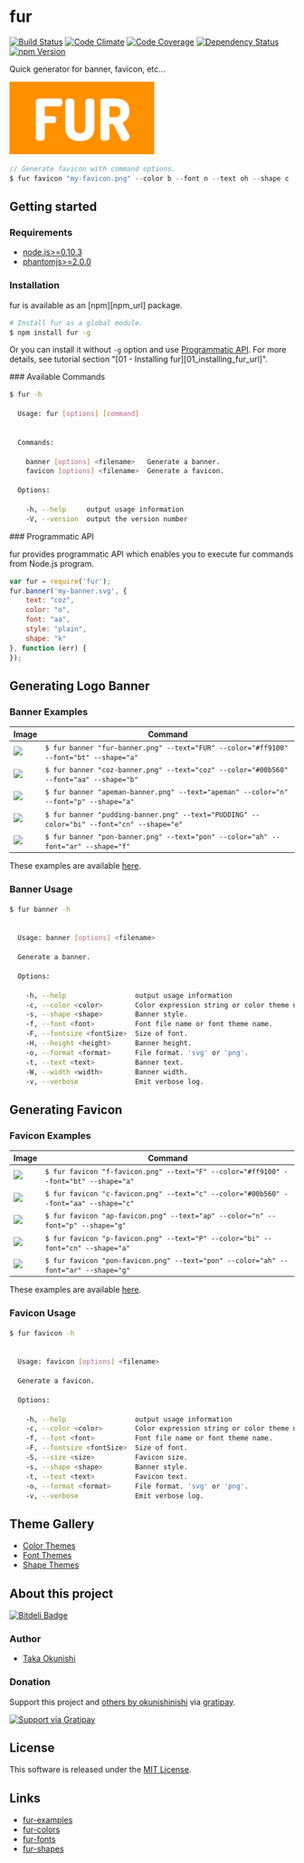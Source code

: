 fur
==========

<!-- Badge Start -->
<a name="badges"></a>

[![Build Status][bd_travis_shield_url]][bd_travis_url]
[![Code Climate][bd_codeclimate_shield_url]][bd_codeclimate_url]
[![Code Coverage][bd_codeclimate_coverage_shield_url]][bd_codeclimate_url]
[![Dependency Status][bd_gemnasium_shield_url]][bd_gemnasium_url]
[![npm Version][bd_npm_shield_url]][bd_npm_url]

[bd_repo_url]: https://github.com/fur-repo/fur
[bd_travis_url]: http://travis-ci.org/fur-repo/fur
[bd_travis_shield_url]: http://img.shields.io/travis/fur-repo/fur.svg?style=flat
[bd_license_url]: https://github.com/fur-repo/fur/blob/master/LICENSE
[bd_codeclimate_url]: http://codeclimate.com/github/fur-repo/fur
[bd_codeclimate_shield_url]: http://img.shields.io/codeclimate/github/fur-repo/fur.svg?style=flat
[bd_codeclimate_coverage_shield_url]: http://img.shields.io/codeclimate/coverage/github/fur-repo/fur.svg?style=flat
[bd_gemnasium_url]: https://gemnasium.com/fur-repo/fur
[bd_gemnasium_shield_url]: https://gemnasium.com/fur-repo/fur.svg
[bd_npm_url]: http://www.npmjs.org/package/fur
[bd_npm_shield_url]: http://img.shields.io/npm/v/fur.svg?style=flat

<!-- Badge End -->


<!-- Description Start -->
<a name="description"></a>

Quick generator for banner, favicon, etc...

<!-- Description End -->


<!-- Overview Start -->
<a name="overview"></a>
<a href="https://github.com/fur-repo/fur#readme"><img style="height:128px;" src="docs/fur-banner.png" height="128"/></a>

```javascript
// Generate favicon with command options.
$ fur favicon "my-favicon.png" --color b --font n --text oh --shape c
```



<!-- Overview End -->


<!-- Sections Start -->
<a name="sections"></a>

<!-- Section from "docs/readme/02-howto.md.hbs" Start -->

<a name="section-docs-readme-02-howto-md"></a>
Getting started
------

### Requirements

+ [node.js&gt;=0.10.3][nodejs_url]
+ [phantomjs>=2.0.0](http://phantomjs.org/)

### Installation

fur is available as an [npm][npm_url] package.

```bash
# Install fur as a global module.
$ npm install fur -g
```

Or you can install it without `-g` option and use [Programmatic API](#programmatic-api).
For more details, see tutorial section "[01 - Installing fur][01_installing_fur_url]".


<a name="available commands" />
### Available Commands

```bash
$ fur -h

  Usage: fur [options] [command]


  Commands:

    banner [options] <filename>   Generate a banner.
    favicon [options] <filename>  Generate a favicon.

  Options:

    -h, --help     output usage information
    -V, --version  output the version number


```

<a name="programmatic-api" />
### Programmatic API

fur provides programmatic API which enables you to execute fur commands from Node.js program.

```javascript
var fur = require('fur');
fur.banner('my-banner.svg', {
    text: "coz",
    color: "o",
    font: "aa",
    style: "plain",
    shape: "k"
}, function (err) {
});
```


[nodejs_url]: https://nodejs.org/

<!-- Section from "docs/readme/02-howto.md.hbs" End -->

<!-- Section from "docs/readme/03-banners.md.hbs" Start -->

<a name="section-docs-readme-03-banners-md"></a>
Generating Logo Banner
------------------

### Banner Examples

| Image | Command |
| ----- | ------- |
| <img src="https://raw.githubusercontent.com/fur-repo/fur-examples/master/examples/01-fur/banner.png" height="40" style="height:40px;"/> | ` $ fur banner "fur-banner.png" --text="FUR" --color="#ff9100" --font="bt" --shape="a"  ` |
| <img src="https://raw.githubusercontent.com/fur-repo/fur-examples/master/examples/02-coz/banner.png" height="40" style="height:40px;"/> | ` $ fur banner "coz-banner.png" --text="coz" --color="#00b560" --font="aa" --shape="b"  ` |
| <img src="https://raw.githubusercontent.com/fur-repo/fur-examples/master/examples/03-apeman/banner.png" height="40" style="height:40px;"/> | ` $ fur banner "apeman-banner.png" --text="apeman" --color="n" --font="p" --shape="a"  ` |
| <img src="https://raw.githubusercontent.com/fur-repo/fur-examples/master/examples/04-pudding/banner.png" height="40" style="height:40px;"/> | ` $ fur banner "pudding-banner.png" --text="PUDDING" --color="bi" --font="cn" --shape="e"  ` |
| <img src="https://raw.githubusercontent.com/fur-repo/fur-examples/master/examples/05-pon/banner.png" height="40" style="height:40px;"/> | ` $ fur banner "pon-banner.png" --text="pon" --color="ah" --font="ar" --shape="f"  ` |

These examples are available [here]().

### Banner Usage

```bash
$ fur banner -h


  Usage: banner [options] <filename>

  Generate a banner.

  Options:

    -h, --help                 output usage information
    -c, --color <color>        Color expression string or color theme name.
    -s, --shape <shape>        Banner style.
    -f, --font <font>          Font file name or font theme name.
    -F, --fontsize <fontSize>  Size of font.
    -H, --height <height>      Banner height.
    -o, --format <format>      File format. 'svg' or 'png'.
    -t, --text <text>          Banner text.
    -W, --width <width>        Banner width.
    -v, --verbose              Emit verbose log.


```


<!-- Section from "docs/readme/03-banners.md.hbs" End -->

<!-- Section from "docs/readme/04-favicons.md.hbs" Start -->

<a name="section-docs-readme-04-favicons-md"></a>
Generating Favicon
------------------

### Favicon Examples

| Image | Command |
| ----- | ------- |
| <img src="https://raw.githubusercontent.com/fur-repo/fur-examples/master/examples/01-fur/favicon.png" height="40" style="height:40px;" /> | ` $ fur favicon "f-favicon.png" --text="F" --color="#ff9100" --font="bt" --shape="a"  ` |
| <img src="https://raw.githubusercontent.com/fur-repo/fur-examples/master/examples/02-coz/favicon.png" height="40" style="height:40px;" /> | ` $ fur favicon "c-favicon.png" --text="c" --color="#00b560" --font="aa" --shape="c"  ` |
| <img src="https://raw.githubusercontent.com/fur-repo/fur-examples/master/examples/03-apeman/favicon.png" height="40" style="height:40px;" /> | ` $ fur favicon "ap-favicon.png" --text="ap" --color="n" --font="p" --shape="g"  ` |
| <img src="https://raw.githubusercontent.com/fur-repo/fur-examples/master/examples/04-pudding/favicon.png" height="40" style="height:40px;" /> | ` $ fur favicon "p-favicon.png" --text="P" --color="bi" --font="cn" --shape="a"  ` |
| <img src="https://raw.githubusercontent.com/fur-repo/fur-examples/master/examples/05-pon/favicon.png" height="40" style="height:40px;" /> | ` $ fur favicon "pon-favicon.png" --text="pon" --color="ah" --font="ar" --shape="g"  ` |

These examples are available [here]().


### Favicon Usage

```bash
$ fur favicon -h


  Usage: favicon [options] <filename>

  Generate a favicon.

  Options:

    -h, --help                 output usage information
    -c, --color <color>        Color expression string or color theme name.
    -f, --font <font>          Font file name or font theme name.
    -F, --fontsize <fontSize>  Size of font.
    -S, --size <size>          Favicon size.
    -s, --shape <shape>        Banner style.
    -t, --text <text>          Favicon text.
    -o, --format <format>      File format. 'svg' or 'png'.
    -v, --verbose              Emit verbose log.


```

<!-- Section from "docs/readme/04-favicons.md.hbs" End -->

<!-- Section from "docs/readme/05-Themes.md.hbs" Start -->

<a name="section-docs-readme-05-themes-md"></a>
Theme Gallery
------------

+ [Color Themes](http://fur-repo.github.io/fur-colors)
+ [Font Themes](http://fur-repo.github.io/fur-fonts)
+ [Shape Themes](http://fur-repo.github.io/fur-themes)


<!-- Section from "docs/readme/05-Themes.md.hbs" End -->

<!-- Section from "docs/readme/11-project.md.hbs" Start -->

<a name="section-docs-readme-11-project-md"></a>
About this project
--------

[![Bitdeli Badge][my_bitdeli_badge_url]][bitdeli_url]

<a name="11-project-author"></a>
### Author

+ [Taka Okunishi](http://okunishitaka.com)

<a name="11-project-donation"></a>
### Donation

Support this project and [others by okunishinishi][my_gratipay_url] via [gratipay][my_gratipay_url].

[<img src="https://cdn.rawgit.com/gratipay/gratipay-badge/2.3.0/dist/gratipay.svg" alt="Support via Gratipay"/>][my_gratipay_url]


[bitdeli_url]: https://bitdeli.com/free
[my_bitdeli_badge_url]: https://d2weczhvl823v0.cloudfront.net/okunishinishi/node-fur/trend.png

[my_gratipay_url]: https://gratipay.com/okunishinishi/
[my_gratipay_budge_url]: http://img.shields.io/gratipay/okunishinishi.svg?style=flat

<!-- Section from "docs/readme/11-project.md.hbs" End -->


<!-- Sections Start -->


<!-- LICENSE Start -->
<a name="license"></a>

License
-------
This software is released under the [MIT License](https://github.com/fur-repo/fur/blob/master/LICENSE).

<!-- LICENSE End -->


<!-- Links Start -->
<a name="links"></a>

Links
------

+ [fur-examples](https://github.com/fur-repo/fur-examples)
+ [fur-colors](https://github.com/fur-repo/fur-colors)
+ [fur-fonts](https://github.com/fur-repo/fur-fonts)
+ [fur-shapes](https://github.com/fur-repo/fur-shapes)

<!-- Links End -->
